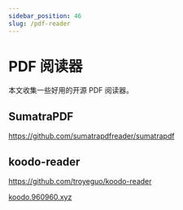 ```yaml
---
sidebar_position: 46
slug: /pdf-reader
---
```


# PDF 阅读器



本文收集一些好用的开源 PDF 阅读器。



## SumatraPDF

https://github.com/sumatrapdfreader/sumatrapdf



## koodo-reader

https://github.com/troyeguo/koodo-reader

[koodo.960960.xyz](https://koodo.960960.xyz/)
